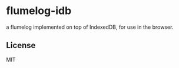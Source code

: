 # flumelog-idb

a flumelog implemented on top of IndexedDB, for use in the browser.

## License

MIT
